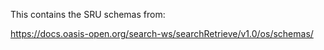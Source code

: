 This contains the SRU schemas from:

https://docs.oasis-open.org/search-ws/searchRetrieve/v1.0/os/schemas/

